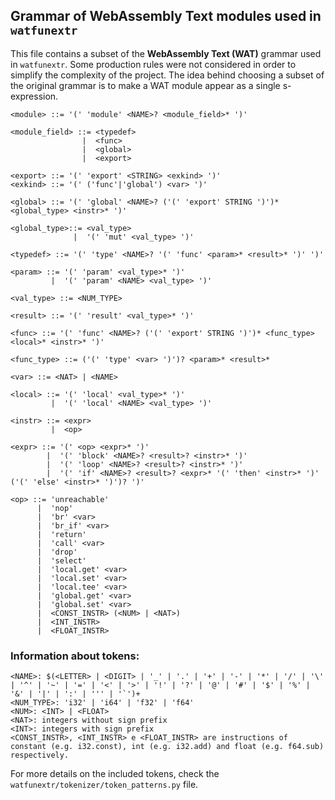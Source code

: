 ## Grammar of WebAssembly Text modules used in `watfunextr`
This file contains a subset of the **WebAssembly Text (WAT)** grammar used in `watfunextr`.
Some production rules were not considered in order to simplify the complexity of the project. 
The idea behind choosing a subset of the original grammar is to make a WAT module appear as a single s-expression.

```
<module> ::= '(' 'module' <NAME>? <module_field>* ')'

<module_field> ::= <typedef>
                |  <func>
                |  <global>
                |  <export>

<export> ::= '(' 'export' <STRING> <exkind> ')'
<exkind> ::= '(' ('func'|'global') <var> ')'

<global> ::= '(' 'global' <NAME>? ('(' 'export' STRING ')')* <global_type> <instr>* ')'

<global_type>::= <val_type>
              |  '(' 'mut' <val_type> ')'

<typedef> ::= '(' 'type' <NAME>? '(' 'func' <param>* <result>* ')' ')'

<param> ::= '(' 'param' <val_type>* ')'
         |  '(' 'param' <NAME> <val_type> ')'

<val_type> ::= <NUM_TYPE>

<result> ::= '(' 'result' <val_type>* ')'

<func> ::= '(' 'func' <NAME>? ('(' 'export' STRING ')')* <func_type> <local>* <instr>* ')'

<func_type> ::= ('(' 'type' <var> ')')? <param>* <result>*

<var> ::= <NAT> | <NAME>

<local> ::= '(' 'local' <val_type>* ')'
         |  '(' 'local' <NAME> <val_type> ')'

<instr> ::= <expr>
         |  <op>

<expr> ::= '(' <op> <expr>* ')'
        |  '(' 'block' <NAME>? <result>? <instr>* ')'
        |  '(' 'loop' <NAME>? <result>? <instr>* ')'
        |  '(' 'if' <NAME>? <result>? <expr>* '(' 'then' <instr>* ')' ('(' 'else' <instr>* ')')? ')'

<op> ::= 'unreachable'
      |  'nop'
      |  'br' <var>
      |  'br_if' <var>
      |  'return'
      |  'call' <var>
      |  'drop'
      |  'select'
      |  'local.get' <var>
      |  'local.set' <var>
      |  'local.tee' <var>
      |  'global.get' <var>
      |  'global.set' <var>
      |  <CONST_INSTR> (<NUM> | <NAT>)
      |  <INT_INSTR>
      |  <FLOAT_INSTR>
```

### Information about tokens:
```
<NAME>: $(<LETTER> | <DIGIT> | '_' | '.' | '+' | '-' | '*' | '/' | '\' | '^' | '~' | '=' | '<' | '>' | '!' | '?' | '@' | '#' | '$' | '%' | '&' | '|' | ':' | ''' | '`')+
<NUM_TYPE>: 'i32' | 'i64' | 'f32' | 'f64'
<NUM>: <INT> | <FLOAT>
<NAT>: integers without sign prefix
<INT>: integers with sign prefix
<CONST_INSTR>, <INT_INSTR> e <FLOAT_INSTR> are instructions of constant (e.g. i32.const), int (e.g. i32.add) and float (e.g. f64.sub) respectively.
```

For more details on the included tokens, check the `watfunextr/tokenizer/token_patterns.py` file.

